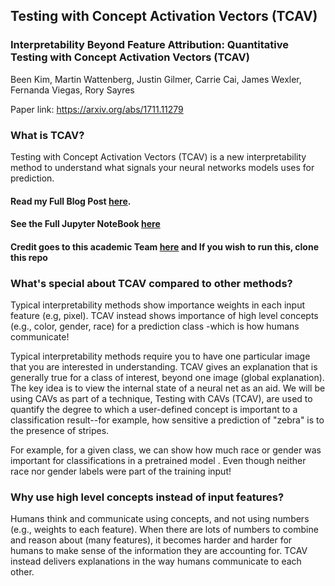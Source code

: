 ## Testing with Concept Activation Vectors (TCAV)
### Interpretability Beyond Feature Attribution: Quantitative Testing with Concept Activation Vectors (TCAV) 
Been Kim, Martin Wattenberg, Justin Gilmer, Carrie Cai, James Wexler, Fernanda Viegas, Rory Sayres

 Paper link: https://arxiv.org/abs/1711.11279

### What is TCAV?

Testing with Concept Activation Vectors (TCAV) is a new interpretability method to understand what signals your neural networks models uses for prediction. 

#### Read my Full Blog Post [here](https://soumyadip1995.blogspot.com/2019/06/tcavs-testing-with-concept-activation.html).
#### See the Full Jupyter NoteBook [here](https://nbviewer.jupyter.org/github/soumyadip1995/TCAV/blob/master/TCAVs_Testing_with_Concept_Activation_Vectors%28_Google_I_0_2019%29.ipynb)

#### Credit goes to this academic Team [here](https://github.com/wso2news/tcav) and If you wish to run this, clone this repo  

### What's special about TCAV compared to other methods?

Typical interpretability methods show importance weights in each input feature (e.g, pixel). TCAV instead shows importance of high level concepts (e.g., color, gender, race) for a prediction class -which is how humans communicate!

Typical interpretability methods require you to have one particular image that you are interested in understanding. TCAV gives an explanation that is generally true for a class of interest, beyond one image (global explanation). The key idea is to view the internal state of a neural net as an aid. We will be using CAVs as part of a technique, Testing with CAVs (TCAV), are used to quantify the degree to which a user-defined concept is important to a classification result--for example, how sensitive a prediction of "zebra" is to the presence of stripes. 

For example, for a given class, we can show how much race or gender was important for classifications in  a pretrained model . Even though neither race nor gender labels were part of the training input!

### Why use high level concepts instead of input features?

Humans think and communicate using concepts, and not using numbers (e.g., weights to each feature). When there are lots of numbers to combine and reason about (many features), it becomes harder and harder for humans to make sense of the information they are accounting for. TCAV instead delivers explanations in the way humans communicate to each other.

